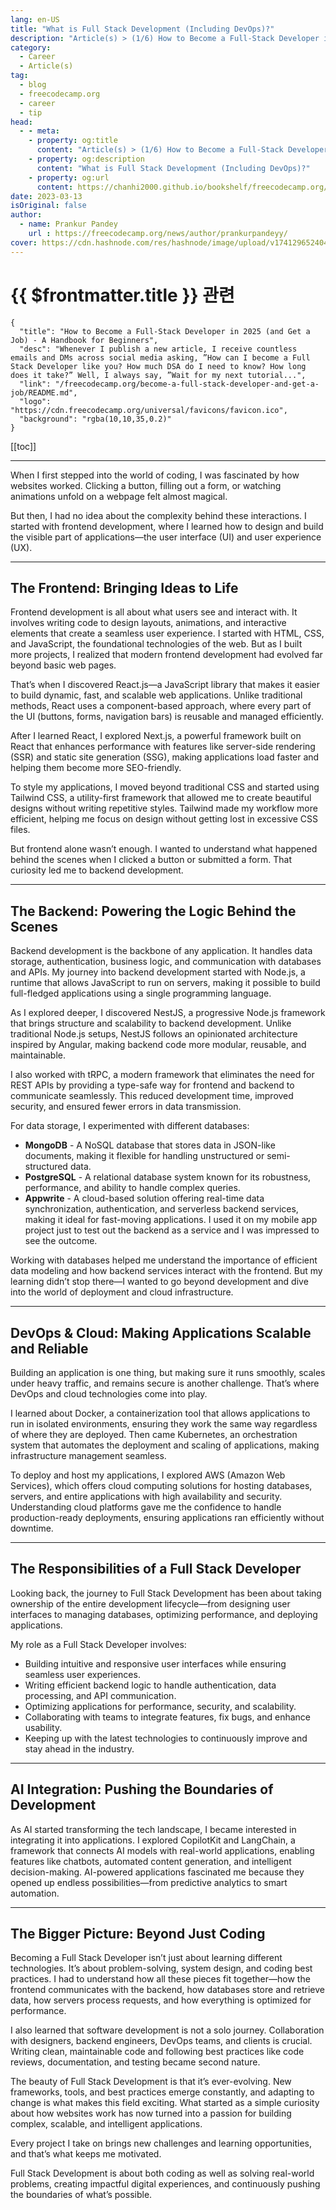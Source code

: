 ```yaml
---
lang: en-US
title: "What is Full Stack Development (Including DevOps)?"
description: "Article(s) > (1/6) How to Become a Full-Stack Developer in 2025 (and Get a Job) - A Handbook for Beginners"
category:
  - Career
  - Article(s)
tag:
  - blog
  - freecodecamp.org
  - career
  - tip
head:
  - - meta:
    - property: og:title
      content: "Article(s) > (1/6) How to Become a Full-Stack Developer in 2025 (and Get a Job) - A Handbook for Beginners"
    - property: og:description
      content: "What is Full Stack Development (Including DevOps)?"
    - property: og:url
      content: https://chanhi2000.github.io/bookshelf/freecodecamp.org/become-a-full-stack-developer-and-get-a-job/what-is-full-stack-development-including-devops.html
date: 2023-03-13
isOriginal: false
author:
  - name: Prankur Pandey
    url : https://freecodecamp.org/news/author/prankurpandeyy/
cover: https://cdn.hashnode.com/res/hashnode/image/upload/v1741296524045/6d9bed13-d3bb-4fb3-95ac-45f5dd4f2033.png
---
```


# {{ $frontmatter.title }} 관련

```component VPCard
{
  "title": "How to Become a Full-Stack Developer in 2025 (and Get a Job) - A Handbook for Beginners",
  "desc": "Whenever I publish a new article, I receive countless emails and DMs across social media asking, ”How can I become a Full Stack Developer like you? How much DSA do I need to know? How long does it take?” Well, I always say, ”Wait for my next tutorial...",
  "link": "/freecodecamp.org/become-a-full-stack-developer-and-get-a-job/README.md",
  "logo": "https://cdn.freecodecamp.org/universal/favicons/favicon.ico",
  "background": "rgba(10,10,35,0.2)"
}
```

[[toc]]

---

<SiteInfo
  name="How to Become a Full-Stack Developer in 2025 (and Get a Job) - A Handbook for Beginners"
  desc="Whenever I publish a new article, I receive countless emails and DMs across social media asking, ”How can I become a Full Stack Developer like you? How much DSA do I need to know? How long does it take?” Well, I always say, ”Wait for my next tutorial..."
  url="https://freecodecamp.org/news/become-a-full-stack-developer-and-get-a-job#heading-what-is-full-stack-development-including-devops"
  logo="https://cdn.freecodecamp.org/universal/favicons/favicon.ico"
  preview="https://cdn.hashnode.com/res/hashnode/image/upload/v1741296524045/6d9bed13-d3bb-4fb3-95ac-45f5dd4f2033.png"/>

When I first stepped into the world of coding, I was fascinated by how websites worked. Clicking a button, filling out a form, or watching animations unfold on a webpage felt almost magical.

But then, I had no idea about the complexity behind these interactions. I started with frontend development, where I learned how to design and build the visible part of applications—the user interface (UI) and user experience (UX).

---

## The Frontend: Bringing Ideas to Life

Frontend development is all about what users see and interact with. It involves writing code to design layouts, animations, and interactive elements that create a seamless user experience. I started with HTML, CSS, and JavaScript, the foundational technologies of the web. But as I built more projects, I realized that modern frontend development had evolved far beyond basic web pages.

That’s when I discovered React.js—a JavaScript library that makes it easier to build dynamic, fast, and scalable web applications. Unlike traditional methods, React uses a component-based approach, where every part of the UI (buttons, forms, navigation bars) is reusable and managed efficiently.

After I learned React, I explored Next.js, a powerful framework built on React that enhances performance with features like server-side rendering (SSR) and static site generation (SSG), making applications load faster and helping them become more SEO-friendly.

To style my applications, I moved beyond traditional CSS and started using Tailwind CSS, a utility-first framework that allowed me to create beautiful designs without writing repetitive styles. Tailwind made my workflow more efficient, helping me focus on design without getting lost in excessive CSS files.

But frontend alone wasn’t enough. I wanted to understand what happened behind the scenes when I clicked a button or submitted a form. That curiosity led me to backend development.

---

## The Backend: Powering the Logic Behind the Scenes

Backend development is the backbone of any application. It handles data storage, authentication, business logic, and communication with databases and APIs. My journey into backend development started with Node.js, a runtime that allows JavaScript to run on servers, making it possible to build full-fledged applications using a single programming language.

As I explored deeper, I discovered NestJS, a progressive Node.js framework that brings structure and scalability to backend development. Unlike traditional Node.js setups, NestJS follows an opinionated architecture inspired by Angular, making backend code more modular, reusable, and maintainable.

I also worked with tRPC, a modern framework that eliminates the need for REST APIs by providing a type-safe way for frontend and backend to communicate seamlessly. This reduced development time, improved security, and ensured fewer errors in data transmission.

For data storage, I experimented with different databases:

- **MongoDB** - A NoSQL database that stores data in JSON-like documents, making it flexible for handling unstructured or semi-structured data.
- **PostgreSQL** - A relational database system known for its robustness, performance, and ability to handle complex queries.
- **Appwrite** - A cloud-based solution offering real-time data synchronization, authentication, and serverless backend services, making it ideal for fast-moving applications. I used it on my mobile app project just to test out the backend as a service and I was impressed to see the outcome.

Working with databases helped me understand the importance of efficient data modeling and how backend services interact with the frontend. But my learning didn’t stop there—I wanted to go beyond development and dive into the world of deployment and cloud infrastructure.

---

## DevOps & Cloud: Making Applications Scalable and Reliable

Building an application is one thing, but making sure it runs smoothly, scales under heavy traffic, and remains secure is another challenge. That’s where DevOps and cloud technologies come into play.

I learned about Docker, a containerization tool that allows applications to run in isolated environments, ensuring they work the same way regardless of where they are deployed. Then came Kubernetes, an orchestration system that automates the deployment and scaling of applications, making infrastructure management seamless.

To deploy and host my applications, I explored AWS (Amazon Web Services), which offers cloud computing solutions for hosting databases, servers, and entire applications with high availability and security. Understanding cloud platforms gave me the confidence to handle production-ready deployments, ensuring applications ran efficiently without downtime.

---

## The Responsibilities of a Full Stack Developer

Looking back, the journey to Full Stack Development has been about taking ownership of the entire development lifecycle—from designing user interfaces to managing databases, optimizing performance, and deploying applications.

My role as a Full Stack Developer involves:

- Building intuitive and responsive user interfaces while ensuring seamless user experiences.
- Writing efficient backend logic to handle authentication, data processing, and API communication.
- Optimizing applications for performance, security, and scalability.
- Collaborating with teams to integrate features, fix bugs, and enhance usability.
- Keeping up with the latest technologies to continuously improve and stay ahead in the industry.

---

## AI Integration: Pushing the Boundaries of Development

As AI started transforming the tech landscape, I became interested in integrating it into applications. I explored CopilotKit and LangChain, a framework that connects AI models with real-world applications, enabling features like chatbots, automated content generation, and intelligent decision-making. AI-powered applications fascinated me because they opened up endless possibilities—from predictive analytics to smart automation.

---

## The Bigger Picture: Beyond Just Coding

Becoming a Full Stack Developer isn’t just about learning different technologies. It’s about problem-solving, system design, and coding best practices. I had to understand how all these pieces fit together—how the frontend communicates with the backend, how databases store and retrieve data, how servers process requests, and how everything is optimized for performance.

I also learned that software development is not a solo journey. Collaboration with designers, backend engineers, DevOps teams, and clients is crucial. Writing clean, maintainable code and following best practices like code reviews, documentation, and testing became second nature.

The beauty of Full Stack Development is that it’s ever-evolving. New frameworks, tools, and best practices emerge constantly, and adapting to change is what makes this field exciting. What started as a simple curiosity about how websites work has now turned into a passion for building complex, scalable, and intelligent applications.

Every project I take on brings new challenges and learning opportunities, and that’s what keeps me motivated.

Full Stack Development is about both coding as well as solving real-world problems, creating impactful digital experiences, and continuously pushing the boundaries of what’s possible.
